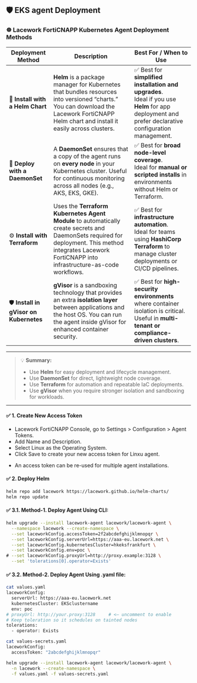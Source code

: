 ## 🛡️ EKS agent Deployment

### ☸️ Lacework FortiCNAPP Kubernetes Agent Deployment Methods

| **Deployment Method** | **Description** | **Best For / When to Use** |
|------------------------|-----------------|-----------------------------|
| 🧩 **Install with a Helm Chart** | **Helm** is a package manager for Kubernetes that bundles resources into versioned “charts.” You can download the Lacework FortiCNAPP Helm chart and install it easily across clusters. | ✅ Best for **simplified installation and upgrades**.<br>Ideal if you use **Helm** for app deployment and prefer declarative configuration management. |
| 🔁 **Deploy with a DaemonSet** | A **DaemonSet** ensures that a copy of the agent runs on **every node** in your Kubernetes cluster. Useful for continuous monitoring across all nodes (e.g., AKS, EKS, GKE). | ✅ Best for **broad node-level coverage**.<br>Ideal for **manual or scripted installs** in environments without Helm or Terraform. |
| ⚙️ **Install with Terraform** | Uses the **Terraform Kubernetes Agent Module** to automatically create secrets and DaemonSets required for deployment. This method integrates Lacework FortiCNAPP into infrastructure-as-code workflows. | ✅ Best for **infrastructure automation**.<br>Ideal for teams using **HashiCorp Terraform** to manage cluster deployments or CI/CD pipelines. |
| 🛡️ **Install in gVisor on Kubernetes** | **gVisor** is a sandboxing technology that provides an extra **isolation layer** between applications and the host OS. You can run the agent inside gVisor for enhanced container security. | ✅ Best for **high-security environments** where container isolation is critical.<br>Useful in **multi-tenant or compliance-driven clusters**. |

---

> 💡 **Summary:**
> - Use **Helm** for easy deployment and lifecycle management.  
> - Use **DaemonSet** for direct, lightweight node coverage.  
> - Use **Terraform** for automation and repeatable IaC deployments.  
> - Use **gVisor** when you require stronger isolation and sandboxing for workloads.


---
#### ✅ 1. Create New Access Token

- Lacework FortiCNAPP Console, go to Settings > Configuration > Agent Tokens.
- Add Name and Description.
- Select Linux as the Operating System.
- Click Save to create your new access token for Linxu agent.
* An access token can be re-used for multiple agent installations.


#### ✅ 2. Deploy Helm

```bash
helm repo add lacework https://lacework.github.io/helm-charts/
helm repo update
```

#### ✅ 3.1. Method-1. Deploy Agent Using CLI:

```bash
helm upgrade --install lacework-agent lacework/lacework-agent \
  --namespace lacework --create-namespace \
  --set laceworkConfig.accessToken=2f2abcdefghijklmnopqr \
  --set laceworkConfig.serverUrl=https://aaa-eu.lacework.net \
  --set laceworkConfig.kubernetesCluster=hkeksfrankfurt \
  --set laceworkConfig.env=poc \
# --set laceworkConfig.proxyUrl=http://proxy.example:3128 \
  --set 'tolerations[0].operator=Exists'
```


#### ✅ 3.2. Method-2. Deploy Agent Using .yaml file:

```bash
cat values.yaml 
laceworkConfig:
  serverUrl: https://aaa-eu.lacework.net
  kubernetesCluster: EKSclustername
  env: poc
# proxyUrl: http://your.proxy:3128     # <— uncomment to enable
# Keep toleration so it schedules on tainted nodes
tolerations:
  - operator: Exists
```

```bash
cat values-secrets.yaml 
laceworkConfig:
  accessToken: "2abcdefghijklmnopqr"
```

```bash
helm upgrade --install lacework-agent lacework/lacework-agent \
  -n lacework --create-namespace \
  -f values.yaml -f values-secrets.yaml
```


